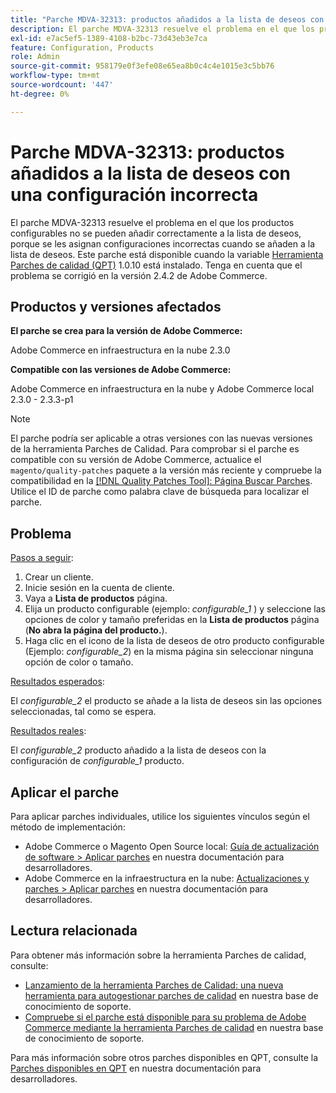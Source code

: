 ```yaml
---
title: "Parche MDVA-32313: productos añadidos a la lista de deseos con una configuración incorrecta"
description: El parche MDVA-32313 resuelve el problema en el que los productos configurables no se pueden añadir correctamente a la lista de deseos, porque se les asignan configuraciones incorrectas cuando se añaden a la lista de deseos. Este parche está disponible cuando está instalada la [Quality Patches Tool (QPT)](https://devdocs.magento.com/guides/v2.4/comp-mgr/patching.html#mqp) 1.0.10. Tenga en cuenta que el problema se corrigió en la versión 2.4.2 de Adobe Commerce.
exl-id: e7ac5ef5-1389-4108-b2bc-73d43eb3e7ca
feature: Configuration, Products
role: Admin
source-git-commit: 958179e0f3efe08e65ea8b0c4c4e1015e3c5bb76
workflow-type: tm+mt
source-wordcount: '447'
ht-degree: 0%

---
```


# Parche MDVA-32313: productos añadidos a la lista de deseos con una configuración incorrecta

El parche MDVA-32313 resuelve el problema en el que los productos configurables no se pueden añadir correctamente a la lista de deseos, porque se les asignan configuraciones incorrectas cuando se añaden a la lista de deseos. Este parche está disponible cuando la variable [Herramienta Parches de calidad (QPT)](https://devdocs.magento.com/guides/v2.4/comp-mgr/patching.html#mqp) 1.0.10 está instalado. Tenga en cuenta que el problema se corrigió en la versión 2.4.2 de Adobe Commerce.

## Productos y versiones afectados

**El parche se crea para la versión de Adobe Commerce:**

Adobe Commerce en infraestructura en la nube 2.3.0

**Compatible con las versiones de Adobe Commerce:**

Adobe Commerce en infraestructura en la nube y Adobe Commerce local 2.3.0 - 2.3.3-p1

>[!NOTE]
>
>El parche podría ser aplicable a otras versiones con las nuevas versiones de la herramienta Parches de Calidad. Para comprobar si el parche es compatible con su versión de Adobe Commerce, actualice el `magento/quality-patches` paquete a la versión más reciente y compruebe la compatibilidad en la [[!DNL Quality Patches Tool]: Página Buscar Parches](https://devdocs.magento.com/quality-patches/tool.html#patch-grid). Utilice el ID de parche como palabra clave de búsqueda para localizar el parche.

## Problema

<u>Pasos a seguir</u>:

1. Crear un cliente.
1. Inicie sesión en la cuenta de cliente.
1. Vaya a **Lista de productos** página.
1. Elija un producto configurable (ejemplo: *configurable\_1* ) y seleccione las opciones de color y tamaño preferidas en la **Lista de productos** página (**No abra la página del producto.**).
1. Haga clic en el icono de la lista de deseos de otro producto configurable (Ejemplo: *configurable\_2*) en la misma página sin seleccionar ninguna opción de color o tamaño.

<u>Resultados esperados</u>:

El *configurable\_2* el producto se añade a la lista de deseos sin las opciones seleccionadas, tal como se espera.

<u>Resultados reales</u>:

El *configurable\_2* producto añadido a la lista de deseos con la configuración de *configurable\_1* producto.

## Aplicar el parche

Para aplicar parches individuales, utilice los siguientes vínculos según el método de implementación:

* Adobe Commerce o Magento Open Source local: [Guía de actualización de software > Aplicar parches](https://devdocs.magento.com/guides/v2.4/comp-mgr/patching/mqp.html) en nuestra documentación para desarrolladores.
* Adobe Commerce en la infraestructura en la nube: [Actualizaciones y parches > Aplicar parches](https://devdocs.magento.com/cloud/project/project-patch.html) en nuestra documentación para desarrolladores.

## Lectura relacionada

Para obtener más información sobre la herramienta Parches de calidad, consulte:

* [Lanzamiento de la herramienta Parches de Calidad: una nueva herramienta para autogestionar parches de calidad](/help/announcements/adobe-commerce-announcements/magento-quality-patches-released-new-tool-to-self-serve-quality-patches.md) en nuestra base de conocimiento de soporte.
* [Compruebe si el parche está disponible para su problema de Adobe Commerce mediante la herramienta Parches de calidad](/help/support-tools/patches-available-in-qpt-tool/check-patch-for-magento-issue-with-magento-quality-patches.md) en nuestra base de conocimiento de soporte.

Para más información sobre otros parches disponibles en QPT, consulte la [Parches disponibles en QPT](https://devdocs.magento.com/quality-patches/tool.html#patch-grid) en nuestra documentación para desarrolladores.

